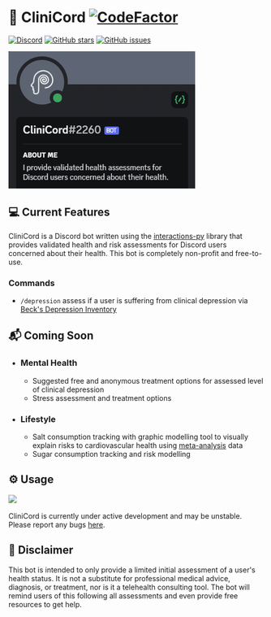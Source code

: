# 🧠 CliniCord  [![CodeFactor](https://www.codefactor.io/repository/github/purge-dev/clinicord/badge)](https://www.codefactor.io/repository/github/purge-dev/clinicord) 
[![Discord](https://img.shields.io/discord/658113349384667198.svg?label=&logo=discord&logoColor=ffffff&color=7389D8&labelColor=6A7EC2)](https://discord.gg/r4wWd3wGBN) [![GitHub stars](https://img.shields.io/github/stars/purge-dev/clinicord)](https://github.com/purge-dev/CliniCord/stargazers) [![GitHub issues](https://img.shields.io/github/issues/purge-dev/clinicord)](https://github.com/purge-dev/CliniCord/issues)

![CliniCord](https://raw.githubusercontent.com/purge-dev/CliniCord/main/assets/about.png)

## 💻 Current Features

CliniCord is a Discord bot written using the [interactions-py](https://github.com/interactions-py/interactions.py) library that provides validated health and risk assessments for Discord users concerned about their health. This bot is completely non-profit and free-to-use.

### Commands
* `/depression` assess if a user is suffering from clinical depression via [Beck's Depression Inventory](https://www.apa.org/pi/about/publications/caregivers/practice-settings/assessment/tools/beck-depression)

## 📬 Coming Soon
* ### Mental Health
  * Suggested free and anonymous treatment options for assessed level of clinical depression
  * Stress assessment and treatment options
  
* ### Lifestyle
  * Salt consumption tracking with graphic modelling tool to visually explain risks to cardiovascular health using [meta-analysis](https://www.bmj.com/content/346/bmj.f1325) data
  * Sugar consumption tracking and risk modelling
  
## ⚙ Usage
<a href="https://discord.com/oauth2/authorize?client_id=1077949932524290110&permissions=2147534848&scope=bot"><img src="https://img.shields.io/static/v1?label=Invite%20Me&message=CliniCord%232260&plastic&color=5865F2&logo=discord"></a>

CliniCord is currently under active development and may be unstable. Please report any bugs [here](https://github.com/purge-dev/CliniCord/issues).

## 🔔 Disclaimer

This bot is intended to only provide a limited initial assessment of a user's health status. It is not a substitute for professional medical advice, diagnosis, or treatment, nor is it a telehealth consulting tool. The bot will remind users of this following all assessments and even provide free resources to get help.
